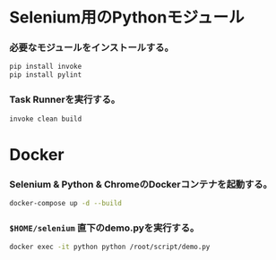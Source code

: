 # Selenium用のPythonモジュール

### 必要なモジュールをインストールする。 
```bash
pip install invoke
pip install pylint
```

### Task Runnerを実行する。
```bash
invoke clean build
```

# Docker

### Selenium & Python & ChromeのDockerコンテナを起動する。
```bash
docker-compose up -d --build
```

### `$HOME/selenium` 直下のdemo.pyを実行する。
```bash
docker exec -it python python /root/script/demo.py
```
